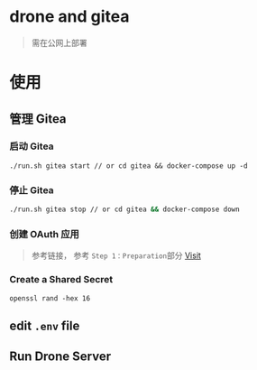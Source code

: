 # drone and gitea

> 需在公网上部署

# 使用 

## 管理 Gitea 
### 启动 Gitea  
```
./run.sh gitea start // or cd gitea && docker-compose up -d
```
### 停止 Gitea
```bash
./run.sh gitea stop // or cd gitea && docker-compose down
```

### 创建 OAuth 应用
> 参考链接， 参考 `Step 1：Preparation`部分 
[Visit](https://docs.drone.io/server/provider/gitea/)
### Create a Shared Secret
```
openssl rand -hex 16
```

## edit `.env` file 


## Run Drone Server
```
```